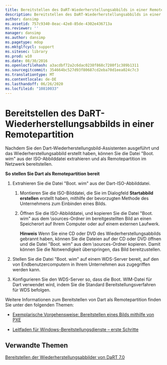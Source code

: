 ```yaml
---
title: Bereitstellen des DaRT-Wiederherstellungsabbilds in einer Remotepartition
description: Bereitstellen des DaRT-Wiederherstellungsabbilds in einer Remotepartition
author: dansimp
ms.assetid: 757c9340-8eac-42e8-85de-4302e436713a
ms.reviewer: ''
manager: dansimp
ms.author: dansimp
ms.pagetype: mdop
ms.mktglfcycl: support
ms.sitesec: library
ms.prod: w10
ms.date: 08/30/2016
ms.openlocfilehash: a3acdbf72a2c6dac0238f868c7280f1c389b1311
ms.sourcegitcommit: 354664bc527d93f80687cd2eba70d1eea024c7c3
ms.translationtype: MT
ms.contentlocale: de-DE
ms.lasthandoff: 06/26/2020
ms.locfileid: "10810033"
---
```

# Bereitstellen des DaRT-Wiederherstellungsabbilds in einer Remotepartition


Nachdem Sie den Dart-Wiederherstellungsbild-Assistenten ausgeführt und das Wiederherstellungsabbild erstellt haben, können Sie die Datei "Boot. wim" aus der ISO-Abbilddatei extrahieren und als Remotepartition im Netzwerk bereitstellen.

**So stellen Sie Dart als Remotepartition bereit**

1.  Extrahieren Sie die Datei "Boot. wim" aus der Dart-ISO-Abbilddatei.

    1.  Montieren Sie die ISO-Bilddatei, die Sie im Dialogfeld **Startabbild erstellen** erstellt haben, mithilfe der bevorzugten Methode des Unternehmens zum Einbinden eines Bilds.

    2.  Öffnen Sie die ISO-Abbilddatei, und kopieren Sie die Datei "Boot. wim" aus dem \\sources-Ordner im bereitgestellten Bild an einen Speicherort auf Ihrem Computer oder auf einem externen Laufwerk.

        **Hinweis**  Wenn Sie eine CD oder DVD des Wiederherstellungsabbilds gebrannt haben, können Sie die Dateien auf der CD oder DVD öffnen und die Datei "Boot. wim" aus dem \\sources-Ordner kopieren. Damit können Sie die Notwendigkeit überspringen, das Bild bereitzustellen.

         

2.  Stellen Sie die Datei "Boot. wim" auf einem WDS-Server bereit, auf den von Endbenutzercomputern in Ihrem Unternehmen aus zugegriffen werden kann.

3.  Konfigurieren Sie den WDS-Server so, dass die Boot. WIM-Datei für Dart verwendet wird, indem Sie die Standard Bereitstellungsverfahren für WDS befolgen.

Weitere Informationen zum Bereitstellen von Dart als Remotepartition finden Sie unter den folgenden Themen:

-   [Exemplarische Vorgehensweise: Bereitstellen eines Bilds mithilfe von PXE](https://go.microsoft.com/fwlink/?LinkId=212108)

-   [Leitfaden für Windows-Bereitstellungsdienste – erste Schritte](https://go.microsoft.com/fwlink/?LinkId=212106)

## Verwandte Themen


[Bereitstellen der Wiederherstellungsabbilder von DaRT 7.0](deploying-the-dart-70-recovery-image-dart-7.md)

 

 





